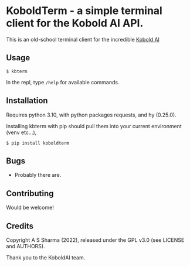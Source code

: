 # KoboldTerm - a simple terminal client for the Kobold AI API.

This is an old-school terminal client for the incredible [Kobold AI](https://github.com/KoboldAI/KoboldAI-Client)

## Usage

```
$ kbterm
```

In the repl, type `/help` for available commands.


## Installation

Requires python 3.10, with python packages requests, and hy (0.25.0).

Installing kbterm with pip should pull them into your current environment (venv etc...),
```
$ pip install koboldterm
```

## Bugs

- Probably there are.


## Contributing

Would be welcome!


## Credits

Copyright A S Sharma (2022), released under the GPL v3.0 (see LICENSE and AUTHORS).

Thank you to the KoboldAI team.
